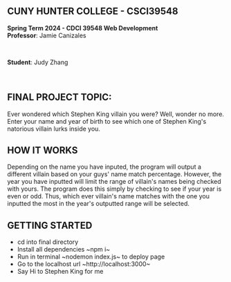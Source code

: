 ## CUNY HUNTER COLLEGE - CSCI39548
**Spring Term 2024 - CDCI 39548 Web Development**<br>
**Professor**: Jamie Canizales 

<br>

**Student**: Judy Zhang


<br>

## FINAL PROJECT TOPIC: 
Ever wondered which Stephen King villain you were? Well, wonder no more. Enter your name and year of birth to see which one of Stephen King's natorious villain lurks inside you.

## HOW IT WORKS
Depending on the name you have inputed, the program will output a different villain based on your guys' name match percentage. However, the year you have inputted will limit the range of villain's names being checked with yours. The program does this simply by checking to see if your year is even or odd. Thus, which ever villain's name matches with the one you inputted the most in the year's outputted range will be selected.

## GETTING STARTED
* cd into final directory
* Install all dependencies ~npm i~
* Run in terminal ~nodemon index.js~ to deploy page
* Go to the localhost url ~http://localhost:3000~
* Say Hi to Stephen King for me    